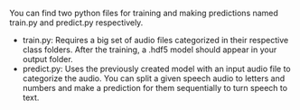 You can find two python files for training and making predictions named train.py and predict.py respectively.
- train.py: Requires a big set of audio files categorized in their respective class folders. After the training, a .hdf5 model should appear in your output folder.
- predict.py: Uses the previously created model with an input audio file to categorize the audio. You can split a given speech audio to letters and numbers and make a prediction for them sequentially to turn speech to text.
